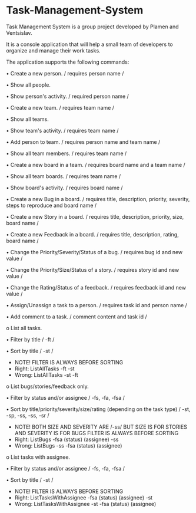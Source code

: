 # Task-Management-System

Task Management System is a group project developed by Plamen and Ventsislav.

It is a console application that will help a small team of developers to organize and manage their work tasks.

The application supports the following commands:

• Create a new person. / requires person name /

• Show all people.

• Show person's activity. / required person name /

• Create a new team. / requires team name /

• Show all teams.

• Show team's activity. / requires team name /

• Add person to team. / requires person name and team name /

• Show all team members. / requires team name /

• Create a new board in a team. / requires board name and a team name /

• Show all team boards. / requires team name /

• Show board's activity. / requires board name /

• Create a new Bug in a board. / requires title, description, priority, severity, steps to reproduce and board name / 

• Create a new Story in a board. / requires title, description, priority, size, board name /

• Create a new Feedback in a board. / requires title, description, rating, board name /

• Change the Priority/Severity/Status of a bug. / requires bug id and new value /

• Change the Priority/Size/Status of a story. / requires story id and new value /

• Change the Rating/Status of a feedback. / requires feedback id and new value /

• Assign/Unassign a task to a person. / requires task id and person name / 

• Add comment to a task. / comment content and task id /

o List all tasks.

• Filter by title / -ft /

• Sort by title / -st /
  - NOTE! FILTER IS ALWAYS BEFORE SORTING
  - Right: ListAllTasks -ft -st
  - Wrong: ListAllTasks -st -ft

o List bugs/stories/feedback only.

• Filter by status and/or assignee / -fs, -fa, -fsa /

• Sort by title/priority/severity/size/rating (depending on the task type) / -st, -sp, -ss, -ss, -sr / 
  - NOTE! BOTH SIZE AND SEVERITY ARE /-ss/ BUT SIZE IS FOR STORIES AND SEVERITY IS FOR BUGS
          FILTER IS ALWAYS BEFORE SORTING
  - Right: ListBugs -fsa (status) (assignee) -ss
  - Wrong: ListBugs -ss -fsa (status) (assignee)
    
o List tasks with assignee.

• Filter by status and/or assignee / -fs, -fa, -fsa /

• Sort by title / -st /
  - NOTE! FILTER IS ALWAYS BEFORE SORTING
  - Right: ListTasksWithAssignee -fsa (status) (assignee) -st
  - Wrong: ListTasksWithAssignee -st -fsa (status) (assignee)

